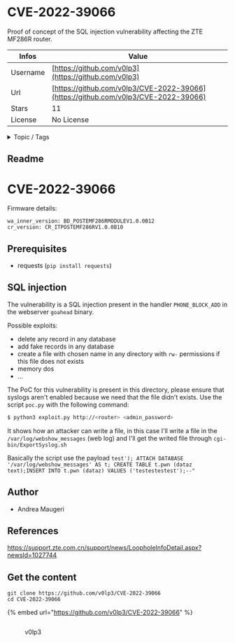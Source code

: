# CVE-2022-39066

Proof of concept of the SQL injection vulnerability affecting the ZTE MF286R router.

| Infos    | Value                                                              |
| -------- | -------------------------------------------------------------------|
| Username | [https://github.com/v0lp3](https://github.com/v0lp3) |
| Url      | [https://github.com/v0lp3/CVE-2022-39066](https://github.com/v0lp3/CVE-2022-39066)                                               |
| Stars    | 11                                                          |
| License  | No License                                                        |

<details>

<summary>Topic / Tags</summary>

* cve* exploit* iot* mf286r* poc* proof-of-concept* router* sql-injection* sqli* sqlite3* zte

</details>

## Readme

# CVE-2022-39066

Firmware details:

```
wa_inner_version: BD_POSTEMF286RMODULEV1.0.0B12
cr_version: CR_ITPOSTEMF286RV1.0.0B10
```

## Prerequisites

- requests (`pip install requests`)

## SQL injection

The vulnerability is a SQL injection present in the handler `PHONE_BLOCK_ADD` in the webserver `goahead` binary.

Possible exploits:

- delete any record in any database
- add fake records in any database
- create a file with chosen name in any directory with `rw-` permissions if this file does not exists
- memory dos
- ...

The PoC for this vulnerability is present in this directory, please ensure that syslogs aren't enabled because we need that the file didn't exists. Use the script `poc.py` with the following command:

```bash
$ python3 exploit.py http://<router> <admin_password>
```
 
It shows how an attacker can write a file, in this case I'll write a file in the `/var/log/webshow_messages` (web log) and I'll get the writed file through `cgi-bin/ExportSyslog.sh`

Basically the script use the payload `test'); ATTACH DATABASE '/var/log/webshow_messages' AS t; CREATE TABLE t.pwn (dataz text);INSERT INTO t.pwn (dataz) VALUES ('testestestest');--"`


## Author

- Andrea Maugeri

## References

https://support.zte.com.cn/support/news/LoopholeInfoDetail.aspx?newsId=1027744




## Get the content

```
git clone https://github.com/v0lp3/CVE-2022-39066
cd CVE-2022-39066
```

{% embed url="https://github.com/v0lp3/CVE-2022-39066" %}

<figure><img src="https://avatars.githubusercontent.com/u/20267645?v=4" alt=""><figcaption><p>v0lp3</p></figcaption></figure>
